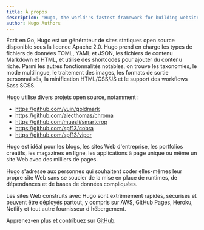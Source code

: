 ```yaml
---
title: À propos
description: 'Hugo, the world''s fastest framework for building websites'
author: Hugo Authors
---
```


Écrit en Go, Hugo est un générateur de sites statiques open source disponible sous la licence Apache 2.0. Hugo prend en charge les types de fichiers de données TOML, YAML et JSON, les fichiers de contenu Markdown et HTML, et utilise des shortcodes pour ajouter du contenu riche. Parmi les autres fonctionnalités notables, on trouve les taxonomies, le mode multilingue, le traitement des images, les formats de sortie personnalisés, la minification HTML/CSS/JS et le support des workflows Sass SCSS.

Hugo utilise divers projets open source, notamment :

* https://github.com/yuin/goldmark
* https://github.com/alecthomas/chroma
* https://github.com/muesli/smartcrop
* https://github.com/spf13/cobra
* https://github.com/spf13/viper

Hugo est idéal pour les blogs, les sites Web d'entreprise, les portfolios créatifs, les magazines en ligne, les applications à page unique ou même un site Web avec des milliers de pages.

Hugo s'adresse aux personnes qui souhaitent coder elles-mêmes leur propre site Web sans se soucier de la mise en place de runtimes, de dépendances et de bases de données compliquées.

Les sites Web construits avec Hugo sont extrêmement rapides, sécurisés et peuvent être déployés partout, y compris sur AWS, GitHub Pages, Heroku, Netlify et tout autre fournisseur d'hébergement.

Apprenez-en plus et contribuez sur  [GitHub](https://github.com/gohugoio).
